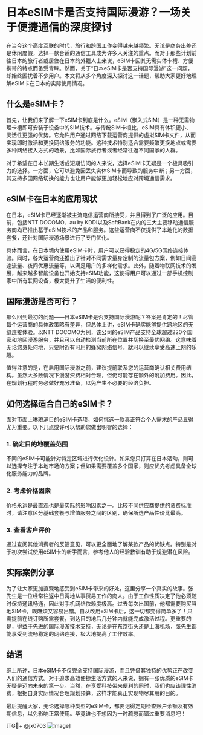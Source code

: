 # 日本eSIM卡是否支持国际漫游？一场关于便捷通信的深度探讨

在当今这个高度互联的时代，旅行和跨国工作变得越来越频繁。无论是商务出差还是休闲度假，选择一款合适的通信工具成为许多人关注的重点。而对于那些计划前往日本的旅行者或居住在日本的外籍人士来说，eSIM卡因其无需实体卡槽、方便携带的特点而备受青睐。然而，关于“日本eSIM卡是否支持国际漫游”这一问题，却始终困扰着不少用户。本文将从多个角度深入探讨这一话题，帮助大家更好地理解eSIM卡在日本的实际使用情况。

## 什么是eSIM卡？

首先，让我们来了解一下eSIM卡到底是什么。eSIM（嵌入式SIM）是一种无需物理卡槽即可安装于设备中的SIM技术。与传统SIM卡相比，eSIM具有体积更小、灵活性更强的优势。它允许用户通过网络下载运营商提供的虚拟SIM卡文件，从而实现即时激活和更换网络服务的功能。这种技术特别适合需要频繁更换地点或需要多种网络接入方式的场景，比如国际旅行者或者经常往返不同国家的人群。

对于希望在日本长期生活或短期访问的人来说，选择eSIM卡无疑是一个极具吸引力的选择。一方面，它可以避免因丢失实体SIM卡而导致的服务中断；另一方面，其支持多国网络切换的能力也让用户能够更加轻松地应对跨境通信需求。

## eSIM卡在日本的应用现状

在日本，eSIM卡已经逐渐被主流电信运营商所接受，并且得到了广泛的应用。目前，包括NTT DOCOMO、au by KDDI以及SoftBank在内的三大主要移动通信服务商均已推出基于eSIM技术的产品和服务。这些运营商不仅提供了本地化的数据套餐，还针对国际漫游场景进行了专门优化。

具体而言，在日本境内使用eSIM卡时，用户可以获得稳定的4G/5G网络连接体验。同时，各大运营商还推出了针对不同需求量身定制的流量包方案，例如日间高速流量、夜间优惠流量等，以满足用户的多样化需求。此外，随着物联网技术的发展，越来越多智能设备也开始支持eSIM功能，这使得用户可以通过一部手机控制家中所有联网设备，极大提升了生活的便利性。

## 国际漫游是否可行？

那么回到最初的问题——日本eSIM卡是否支持国际漫游呢？答案是肯定的！尽管每个运营商的具体政策略有差异，但总体上讲，eSIM卡确实能够提供跨地区的无缝连接体验。以NTT DOCOMO为例，该公司的eSIM产品支持全球超过220个国家和地区漫游服务，并且可以自动检测当前所在位置并切换至最优网络。这意味着无论您身处何地，只要附近有可用的蜂窝网络信号，就可以继续享受高速上网的乐趣。

值得注意的是，在启用国际漫游之前，建议提前联系您的运营商确认相关费用结构。虽然大多数情况下漫游资费相对合理，但仍可能存在额外的附加费用。因此，在规划行程时务必做好充分准备，以免产生不必要的经济负担。

## 如何选择适合自己的eSIM卡？

面对市面上琳琅满目的eSIM卡选项，如何挑选一款真正符合个人需求的产品显得尤为重要。以下几点或许可以帮助您做出明智的选择：

### 1. 确定目的地覆盖范围
不同的eSIM卡可能针对特定区域进行优化设计。如果您只打算在日本活动，则可以选择专注于本地市场的方案；但如果需要覆盖多个国家，则应优先考虑具备全球化服务能力的品牌。

### 2. 考虑价格因素
价格永远是最直观也是最实际的影响因素之一。比较不同供应商提供的资费标准时，请注意区分基础套餐与增值服务之间的区别，确保所选产品性价比最高。

### 3. 查看客户评价
通过查阅其他消费者的反馈意见，可以更全面地了解某款产品的优缺点。特别是对于初次尝试使用eSIM卡的新手而言，参考他人的经验教训有助于规避潜在风险。

## 实际案例分享

为了让大家更加直观地感受到eSIM卡带来的好处，这里分享一个真实的故事。张先生是一位经常往返中日两地从事贸易工作的商人。由于工作性质决定了他必须随时保持通讯畅通，因此对手机网络依赖度极高。过去每次出国前，他都需要购买当地SIM卡，既麻烦又容易出错。自从改用eSIM卡后，这一切都变得简单多了！只需提前在线订购所需套餐，到达目的地后几分钟内就能完成激活过程。更重要的是，得益于先进的国际漫游技术支持，无论是在东京街头还是上海机场，张先生都能享受到流畅稳定的网络连接，极大地提高了工作效率。

## 结语

综上所述，日本eSIM卡不仅完全支持国际漫游，而且凭借其独特的优势正在改变人们的通信方式。对于追求高效便捷生活方式的人来说，拥有一张优质的eSIM卡无疑是迈向未来的第一步。当然，在享受科技带来便利的同时，我们也应该理性消费，根据自身实际情况合理规划预算，这样才能真正实现物尽其用的目的。

最后提醒大家，无论选择哪种类型的eSIM卡，都要记得定期检查账户余额及有效期信息，以免影响正常使用。毕竟谁也不想因为一时疏忽而错过重要消息吧！

[TG💪+ @jx0703 ![Image](https://github.com/user-attachments/assets/dbca1d08-cadb-493c-b0ec-ad6f7a83f270)]